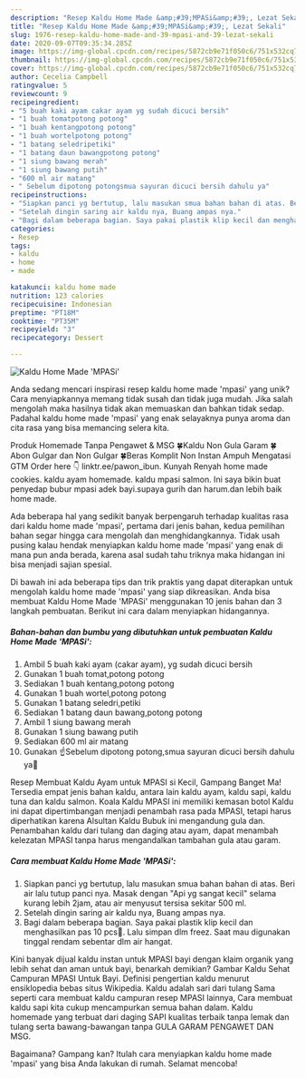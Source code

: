 ```yaml
---
description: "Resep Kaldu Home Made &amp;#39;MPASi&amp;#39;, Lezat Sekali"
title: "Resep Kaldu Home Made &amp;#39;MPASi&amp;#39;, Lezat Sekali"
slug: 1976-resep-kaldu-home-made-and-39-mpasi-and-39-lezat-sekali
date: 2020-09-07T09:35:34.285Z
image: https://img-global.cpcdn.com/recipes/5872cb9e71f050c6/751x532cq70/kaldu-home-made-mpasi-foto-resep-utama.jpg
thumbnail: https://img-global.cpcdn.com/recipes/5872cb9e71f050c6/751x532cq70/kaldu-home-made-mpasi-foto-resep-utama.jpg
cover: https://img-global.cpcdn.com/recipes/5872cb9e71f050c6/751x532cq70/kaldu-home-made-mpasi-foto-resep-utama.jpg
author: Cecelia Campbell
ratingvalue: 5
reviewcount: 9
recipeingredient:
- "5 buah kaki ayam cakar ayam yg sudah dicuci bersih"
- "1 buah tomatpotong potong"
- "1 buah kentangpotong potong"
- "1 buah wortelpotong potong"
- "1 batang seledripetiki"
- "1 batang daun bawangpotong potong"
- "1 siung bawang merah"
- "1 siung bawang putih"
- "600 ml air matang"
- " Sebelum dipotong potongsmua sayuran dicuci bersih dahulu ya"
recipeinstructions:
- "Siapkan panci yg bertutup, lalu masukan smua bahan bahan di atas. Beri air lalu tutup panci nya. Masak dengan &#34;Api yg sangat kecil&#34; selama kurang lebih 2jam, atau air menyusut tersisa sekitar 500 ml."
- "Setelah dingin saring air kaldu nya, Buang ampas nya."
- "Bagi dalam beberapa bagian. Saya pakai plastik klip kecil dan menghasilkan pas 10 pcs🥰. Lalu simpan dlm freez. Saat mau digunakan tinggal rendam sebentar dlm air hangat."
categories:
- Resep
tags:
- kaldu
- home
- made

katakunci: kaldu home made 
nutrition: 123 calories
recipecuisine: Indonesian
preptime: "PT18M"
cooktime: "PT35M"
recipeyield: "3"
recipecategory: Dessert

---
```



![Kaldu Home Made &#39;MPASi&#39;](https://img-global.cpcdn.com/recipes/5872cb9e71f050c6/751x532cq70/kaldu-home-made-mpasi-foto-resep-utama.jpg)

Anda sedang mencari inspirasi resep kaldu home made &#39;mpasi&#39; yang unik? Cara menyiapkannya memang tidak susah dan tidak juga mudah. Jika salah mengolah maka hasilnya tidak akan memuaskan dan bahkan tidak sedap. Padahal kaldu home made &#39;mpasi&#39; yang enak selayaknya punya aroma dan cita rasa yang bisa memancing selera kita.

Produk Homemade Tanpa Pengawet &amp; MSG 🍀Kaldu Non Gula Garam 🍀Abon Gulgar dan Non Gulgar 🍀Beras Komplit Non Instan Ampuh Mengatasi GTM Order here 👇 linktr.ee/pawon_ibun. Kunyah Renyah home made cookies. kaldu ayam homemade. kaldu mpasi salmon. Ini saya bikin buat penyedap bubur mpasi adek bayi.supaya gurih dan harum.dan lebih baik home made.

Ada beberapa hal yang sedikit banyak berpengaruh terhadap kualitas rasa dari kaldu home made &#39;mpasi&#39;, pertama dari jenis bahan, kedua pemilihan bahan segar hingga cara mengolah dan menghidangkannya. Tidak usah pusing kalau hendak menyiapkan kaldu home made &#39;mpasi&#39; yang enak di mana pun anda berada, karena asal sudah tahu triknya maka hidangan ini bisa menjadi sajian spesial.


Di bawah ini ada beberapa tips dan trik praktis yang dapat diterapkan untuk mengolah kaldu home made &#39;mpasi&#39; yang siap dikreasikan. Anda bisa membuat Kaldu Home Made &#39;MPASi&#39; menggunakan 10 jenis bahan dan 3 langkah pembuatan. Berikut ini cara dalam menyiapkan hidangannya.

<!--inarticleads1-->

##### Bahan-bahan dan bumbu yang dibutuhkan untuk pembuatan Kaldu Home Made &#39;MPASi&#39;:

1. Ambil 5 buah kaki ayam (cakar ayam), yg sudah dicuci bersih
1. Gunakan 1 buah tomat,potong potong
1. Sediakan 1 buah kentang,potong potong
1. Gunakan 1 buah wortel,potong potong
1. Gunakan 1 batang seledri,petiki
1. Sediakan 1 batang daun bawang,potong potong
1. Ambil 1 siung bawang merah
1. Gunakan 1 siung bawang putih
1. Sediakan 600 ml air matang
1. Gunakan  ☝️Sebelum dipotong potong,smua sayuran dicuci bersih dahulu ya💓


Resep Membuat Kaldu Ayam untuk MPASI si Kecil, Gampang Banget Ma! Tersedia empat jenis bahan kaldu, antara lain kaldu ayam, kaldu sapi, kaldu tuna dan kaldu salmon. Koala Kaldu MPASI ini memiliki kemasan botol Kaldu ini dapat dipertimbangan menjadi penambah rasa pada MPASI, tetapi harus diperhatikan karena Alsultan Kaldu Bubuk ini mengandung gula dan. Penambahan kaldu dari tulang dan daging atau ayam, dapat menambah kelezatan MPASI tanpa harus mengandalkan tambahan gula atau garam. 

<!--inarticleads2-->

##### Cara membuat Kaldu Home Made &#39;MPASi&#39;:

1. Siapkan panci yg bertutup, lalu masukan smua bahan bahan di atas. Beri air lalu tutup panci nya. Masak dengan &#34;Api yg sangat kecil&#34; selama kurang lebih 2jam, atau air menyusut tersisa sekitar 500 ml.
1. Setelah dingin saring air kaldu nya, Buang ampas nya.
1. Bagi dalam beberapa bagian. Saya pakai plastik klip kecil dan menghasilkan pas 10 pcs🥰. Lalu simpan dlm freez. Saat mau digunakan tinggal rendam sebentar dlm air hangat.


Kini banyak dijual kaldu instan untuk MPASI bayi dengan klaim organik yang lebih sehat dan aman untuk bayi, benarkah demikian? Gambar Kaldu Sehat Campuran MPASI Untuk Bayi. Definisi pengertian kaldu menurut ensiklopedia bebas situs Wikipedia. Kaldu adalah sari dari tulang Sama seperti cara membuat kaldu campuran resep MPASI lainnya, Cara membuat kaldu sapi kita cukup mencampurkan semua bahan dalam. Kaldu homemade yang terbuat dari daging SAPI kualitas terbaik tanpa lemak dan tulang serta bawang-bawangan tanpa GULA GARAM PENGAWET DAN MSG. 

Bagaimana? Gampang kan? Itulah cara menyiapkan kaldu home made &#39;mpasi&#39; yang bisa Anda lakukan di rumah. Selamat mencoba!
